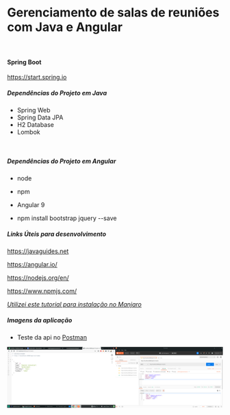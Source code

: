 # Gerenciamento de salas de reuniões com Java e Angular

<br>

#### Spring Boot

https://start.spring.io

##### Dependências do Projeto em Java

- Spring Web 
- Spring Data JPA
- H2 Database
- Lombok

<br>

##### Dependências do Projeto em Angular

- node

- npm

- Angular 9
- npm install bootstrap jquery --save

##### Links Úteis para desenvolvimento

https://javaguides.net

https://angular.io/

https://nodejs.org/en/

https://www.npmjs.com/

[*Utilizei este tutorial para instalação no Manjaro*](https://www.tipscode.com.br/instalando-nodejs-no-manjaro/ )

##### Imagens da aplicação

- Teste da api no [Postman](https://www.postman.com/)

![](/.img/dev1.png)